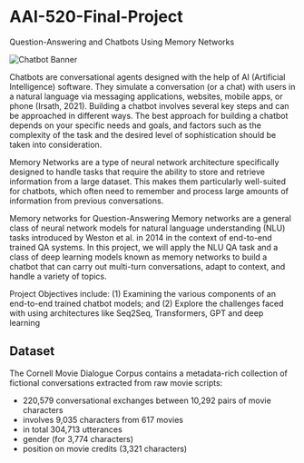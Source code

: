 # AAI-520-Final-Project
Question-Answering and Chatbots Using Memory Networks

![Chatbot Banner](ttps://botnation.ai/site/wp-content/uploads/2022/02/meilleur-chatbot.jpg)

Chatbots are conversational agents  designed with the help of AI (Artificial Intelligence) software. They simulate a conversation (or a chat) with users in a natural language via messaging applications, websites, mobile apps, or phone (Irsath, 2021). Building a chatbot involves several key steps and can be approached in different ways. The best approach for building a chatbot depends on your specific needs and goals, and factors such as the complexity of the task and the desired level of sophistication should be taken into consideration. 

Memory Networks are a type of neural network architecture specifically designed to handle tasks that require the ability to store and retrieve information from a large dataset. This makes them particularly well-suited for chatbots, which often need to remember and process large amounts of information from previous conversations. 

Memory networks for Question-Answering Memory networks are a general class of neural network models for natural language understanding (NLU) tasks introduced by Weston et al. in 2014 in the context of end-to-end trained QA systems. In this project, we will apply the NLU QA task and a class of deep learning models known as memory networks to build a chatbot that can carry out multi-turn conversations, adapt to context, and handle a variety of topics.

Project Objectives include: (1) Examining the various components of an end-to-end trained chatbot models; and (2) Explore the challenges faced with using architectures like Seq2Seq, Transformers, GPT and deep learning

## Dataset
The Cornell Movie Dialogue Corpus contains a metadata-rich collection of fictional conversations extracted from raw movie scripts: 
- 220,579 conversational exchanges between 10,292 pairs of movie characters
- involves 9,035 characters from 617 movies
- in total 304,713 utterances
- gender (for 3,774 characters)
- position on movie credits (3,321 characters)
